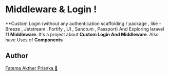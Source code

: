 # Middleware & Login !

**Custom Login (without any authentication scaffolding / package , like - Breeze , Jetstream , Fortify , UI , Sanctum , Passport) And Exploring laravel 11 **Middleware**. It's a project about **Custom Login And Middleware**. Also have Uses of **Components** 

## Author

[Fatema Akther Prianka 🤗](https://github.com/Prianka-Mimi)
